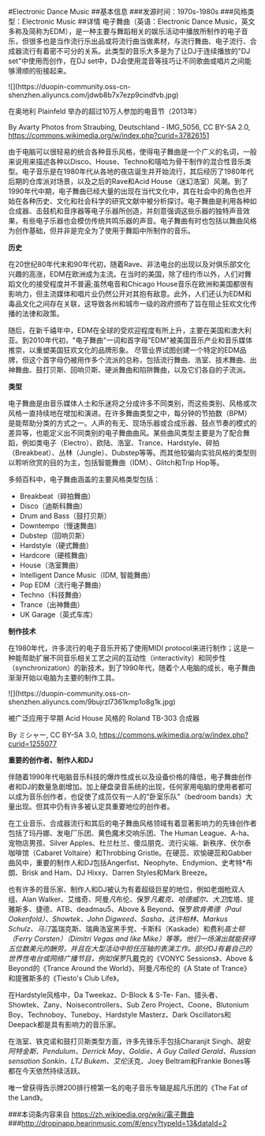 #Electronic Dance Music
##基本信息
###发源时间：1970s-1980s
###风格类型：Electronic Music
##详情
电子舞曲（英语：Electronic Dance
Music，英文多称及简称为EDM），是一种主要与舞蹈相关的娱乐活动中播放所制作的电子音乐，但很多也是当作流行乐出品或将流行曲当做素材，与流行舞曲、电子流行、合成器流行有着密不可分的关系。此类型的音乐大多是为了让DJ于连续播放的"DJ
set"中使用而创作，在DJ set中，DJ会使用混音等技巧让不同歌曲或唱片之间能够滑顺的衔接起来。



![](https://duopin-community.oss-cn-
shenzhen.aliyuncs.com/jdwb8b7x7ezp9cindfvb.jpg)

在奥地利 Plainfeld 举办的超过10万人参加的电音节（2013年）

By Avarty Photos from Straubing, Deutschland - IMG_5056, CC BY-SA 2.0,
https://commons.wikimedia.org/w/index.php?curid=37826151



由于电脑可以很轻易的统合各种音乐风格，使得电子舞曲是一个广义的名词，一般来说用来描述各种以Disco、House、Techno和嘻哈为骨干制作的混合性音乐类型。电子音乐是在1980年代从各地的夜店诞生并开始流行，其后经历了1980年代后期的仓库派对场景，以及之后的Rave和Acid
House（迷幻浩室）风潮。到了1990年代中期，电子舞曲已经大量的出现在当代文化中，其在社会中的角色也开始在各种历史、文化和社会科学的研究文献中被分析探讨。电子舞曲是利用各种如合成器、击鼓机和音序器等电子乐器所创造，并刻意强调这些乐器的独特声音效果，有些电子乐器也会模仿传统共鸣乐器的声音。电子舞曲有时也包括以舞曲风格为创作基础，但并非是完全为了使用于舞蹈中所制作的音乐。



**历史**

在20世纪80年代末和90年代初，随着Rave、非法电台的出现以及对俱乐部文化兴趣的高涨，EDM在欧洲成为主流。在当时的美国，除了纽约市以外，人们对舞蹈文化的接受程度并不普遍;虽然电音和Chicago
House音乐在欧洲和美国都很有影响力，但主流媒体和唱片业仍然公开对其抱有敌意。此外，人们还认为EDM和毒品文化之间存在关联，这导致各州和城市一级的政府颁布了旨在阻止狂欢文化传播的法律和政策。



随后，在新千禧年中，EDM在全球的受欢迎程度有所上升，主要在美国和澳大利亚。到2010年代初，"电子舞曲"一词和首字母"EDM"被美国音乐产业和音乐媒体推崇，以重塑美国狂欢文化的品牌形象。
尽管业界试图创建一个特定的EDM品牌，但这个首字母仍被用作多个流派的总称，包括流行舞曲、浩室、技术舞曲、出神舞曲、鼓打贝斯、回响贝斯、硬派舞曲和陷阱舞曲，以及它们各自的子流派。



**类型**

电子舞曲是由音乐媒体人士和乐迷将之分成许多不同类别，而这些类别、风格或次风格一直持续地在增加和演进。在许多舞曲类型之中，每分钟的节拍数（BPM）是能帮助分类的方式之一。人声的有无、现场乐器或合成乐器、鼓点节奏的模式的差异等，也能定义出不同类别的电子舞曲曲风。某些曲风类型主要是为了配合舞蹈，例如类电子（Electro）、欧陆、浩室、Trance、Hardstyle、碎拍（Breakbeat）、丛林（Jungle）、Dubstep等等。而其他较偏向实验风格的类型则以聆听欣赏的目的为主，包括智能舞曲（IDM）、Glitch和Trip
Hop等。



多频百科中，电子舞曲涵盖的主要风格类型包括：

  * Breakbeat（碎拍舞曲）
  * Disco（迪斯科舞曲）
  * Drum and Bass（鼓打贝斯）
  * Downtempo（慢速舞曲）
  * Dubstep（回响贝斯）
  * Hardstyle（硬式舞曲）
  * Hardcore（硬核舞曲）
  * House（浩室舞曲）
  * Intelligent Dance Music（IDM, 智能舞曲）
  * Pop EDM（流行电子舞曲）
  * Techno（科技舞曲）
  * Trance（出神舞曲）
  * UK Garage（英式车库）



**制作技术**

在1980年代，许多流行的电子音乐开拓了使用MIDI
protocol来进行制作；这是一种能帮助扩展不同音乐相关工艺之间的互动性（interactivity）和同步性（synchronization）的新技术。到了1990年代，随着个人电脑的成长，电子舞曲渐渐开始以电脑为主要的制作工具。



![](https://duopin-community.oss-cn-
shenzhen.aliyuncs.com/9bujrzl7361kmp1o8g1k.jpg)

被广泛应用于早期 Acid House 风格的 Roland TB-303 合成器

By ミシャー, CC BY-SA 3.0, https://commons.wikimedia.org/w/index.php?curid=1255077



**重要的创作者、制作人和DJ**

伴随着1990年代电脑音乐科技的爆炸性成长以及设备价格的降低，电子舞曲创作者和DJ的数量急剧增加。加上硬盘录音系统的出现，任何家用电脑的使用者都可以成为音乐创作者，也促使了成员仅有一人的"卧室乐队"（bedroom
bands）大量出现。但其中仍有许多被认定具重要地位的创作者。



在工业音乐、合成器流行和其后的电子舞曲风格领域有着显著影响力的先锋创作者包括了玛丹娜、发电厂乐团、黄色魔术交响乐团、The Human
League、A-ha、宠物店男孩、Silver Apples、杜兰杜兰、傻瓜朋克、流行尖端、新秩序、伏尔泰咖啡馆（Cabaret
Voltaire）和Throbbing
Gristle。在硬蕊、欢愉硬蕊和Gabber曲风中，重要的制作人和DJ包括Angerfist、Neophyte、Endymion、史考特*布朗、Brisk
and Ham、DJ Hixxy、Darren Styles和Mark Breeze。



也有许多的音乐家、制作人和DJ被认为有着超级巨星的地位，例如老烟枪双人组、Alan
Walker、艾维奇、阿曼*凡*布伦、保罗*凡戴克、哈德威尔、大卫*库塔、提雅斯多、捷德、ATB、deadmau5、Above &
Beyond、保罗*欧肯弗德（Paul Oakenfold）、Showtek、John Digweed、Sasha、达许柏林、Markus
Schulz、马汀*盖瑞克斯、瑞典浩室黑手党、卡斯科（Kaskade）和费利*高士顿（Ferry Corsten）（Dimitri Vegas and
like
Mike）等等。他们一场演出就能获得五位数美元的酬劳，并且在大型活动中担任压轴的表演工作。部分DJ有着自己的世界性电台或网络广播节目，例如保罗*凡戴克的《VONYC
Sessions》、Above & Beyond的《Trance Around the World》、阿曼*凡*布伦的《A State of
Trance》和提雅斯多的《Tiesto's Club Life》。



在Hardstyle风格中，Da Tweekaz、D-Block & S-Te-
Fan、猎头者、Showtek、Zany、Noisecontrollers、Sub Zero Project、Coone、Blutonium
Boy、Technoboy、Tuneboy、Hardstyle Masterz、Dark Oscillators和Deepack都是具有影响力的音乐家。



在浩室、铁克诺和鼓打贝斯类型方面，许多先锋乐手包括Charanjit Singh、胡安*阿特金斯、Pendulum、Derrick May、Goldie、A
Guy Called Gerald、Russian sensation Sonkin、LTJ Bukem、艾伦*沃克、Joey
Beltram和Frankie Bones等都在今天依然持续活跃。



唯一曾获得告示牌200排行榜第一名的电子音乐专辑是超凡乐团的《The Fat of the Land》。

###本词条内容来自 https://zh.wikipedia.org/wiki/電子舞曲
###http://dropinapp.hearinmusic.com/#/ency?typeId=13&dataId=2
